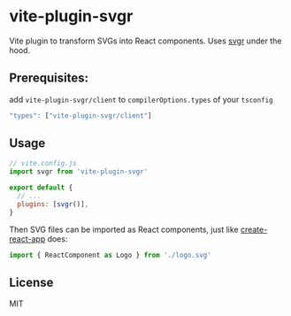 # vite-plugin-svgr

Vite plugin to transform SVGs into React components. Uses [svgr](https://github.com/gregberge/svgr) under the hood.

## Prerequisites:

add `vite-plugin-svgr/client` to `compilerOptions.types` of your `tsconfig`

```js
"types": ["vite-plugin-svgr/client"]
```

## Usage

```js
// vite.config.js
import svgr from 'vite-plugin-svgr'

export default {
  // ...
  plugins: [svgr()],
}
```

Then SVG files can be imported as React components, just like [create-react-app](https://create-react-app.dev/docs/adding-images-fonts-and-files#adding-svgs) does:

```js
import { ReactComponent as Logo } from './logo.svg'
```

## License

MIT

